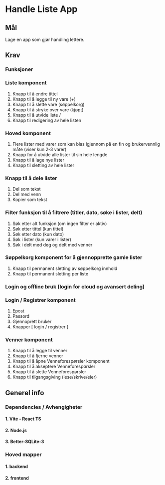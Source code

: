 # Handle Liste App

## Mål
Lage en app som gjør handling lettere.

## **Krav**
### **Funksjoner**

### Liste komponent 
1. Knapp til å endre tittel
2. Knapp til å legge til ny vare (+)
3. Knapp til å slette vare (søppelkorg)
4. Knapp til å stryke over vare (kjøpt)
5. Knapp til å utvide liste \/
6. Knapp til redigering av hele listen

### Hoved komponent

1. Flere lister med varer som kan blas igjennom på en fin og brukervennlig måte (viser kun 2-3 varer)
2. Knapp for å utvide alle lister til sin hele lengde
3. Knapp til å lage nye lister
4. Knapp til sletting av hele lister

### Knapp til å dele lister

1. Del som tekst
2. Del med venn
3. Kopier som tekst

### Filter funksjon til å filtrere (titler, dato, søke i lister, delt)
1. Søk etter alt funksjon (om ingen filter er aktiv)
2. Søk etter tittel (kun tittel)
3. Søk etter dato (kun dato)
4. Søk i lister (kun varer i lister)
5. Søk i delt med deg og delt med venner

### Søppelkorg komponent for å gjennopprette gamle lister
1. Knapp til permanent sletting av søppelkorg innhold
2. Knapp til permanent sletting per liste


### Login og offline bruk (login for cloud og avansert deling)
### Login / Registrer komponent
1. Epost
2. Passord
3. Gjennoprett bruker
4. Knapper [ login / registrer ] 
### Venner komponent
1. Knapp til å legge til venner
2. Knapp til å fjerne venner
3. Knapp til å åpne Venneforespørsler komponent
4. Knapp til å akseptere Venneforespørsler
5. Knapp til å slette Venneforespørsler
6. Knapp til tilgangsgiving (lese/skrive/eier)


## **Generel info**
### **Dependencies / Avhengigheter**
#### 1. Vite - React TS
#### 2. Node.js
#### 3. Better-SQLite-3

### **Hoved mapper**
#### 1. backend
#### 2. frontend
